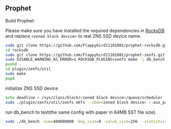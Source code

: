 ## Prophet

Build Prophet:

Please make sure you have installed the required dependencies in [RocksDB](https://github.com/facebook/rocksdb/blob/main/INSTALL.md) and replace `<zoned block device>` to real ZNS SSD device name.

```bash
sudo git clone https://github.com/Flappybird11101001/prophet-rocksdb.git rocksdb
cd rocksdb
sudo git clone https://github.com/Flappybird11101001/prophet-zenfs.git plugin/zenfs
sudo DISABLE_WARNING_AS_ERROR=1 ROCKSDB_PLUGINS=zenfs make -j db_bench install DEBUG_LEVEL=0
pushd .
cd plugin/zenfs/util
sudo make
popd
```

initialize ZNS SSD device

```bash
echo deadline > /sys/class/block/<zoned block device>/queue/scheduler
sudo ./plugin/zenfs/util/zenfs mkfs --zbd=<zoned block device> --aux_path=./temp --force
```

run db_bench to test(the same config with paper in 64MB SST file size). 

```bash
sudo ./db_bench -num=400000000 -key_size=8 -value_size=256  -statistics=true -max_bytes_for_level_base=268435456  -target_file_size_base=67108864 -write_buffer_size=134217728 writable_file_max_buffer_size=134217728  -max_bytes_for_level_multiplier=4 -max_background_compactions=1 -max_background_flushes=1 -max_background_jobs=1 -soft_pending_compaction_bytes_limit=67108864 -hard_pending_compaction_bytes_limit=67108864 -level0_stop_writes_trigger=12 -level0_slowdown_writes_trigger=8 -level0_file_num_compaction_trigger=4 -max_write_buffer_number=1  -threads=1 -compaction_pri=4 -open_files=1000 -target_file_size_multiplier=1 --fs_uri=zenfs://dev:<zoned block device> --benchmarks='fillrandom,stats' --use_direct_io_for_flush_and_compaction
```
